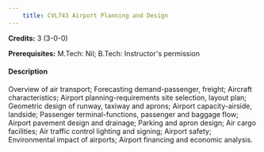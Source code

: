 ```yaml
---
    title: CVL743 Airport Planning and Design
---
```

**Credits:** 3 (3-0-0)



**Prerequisites:** M.Tech: Nil; B.Tech: Instructor's permission

#### Description 
Overview of air transport; Forecasting demand-passenger, freight; Aircraft characteristics; Airport planning-requirements site selection, layout plan; Geometric design of runway, taxiway and aprons; Airport capacity-airside, landside; Passenger terminal-functions, passenger and baggage flow; Airport pavement design and drainage; Parking and apron design; Air cargo facilities; Air traffic control lighting and signing; Airport safety; Environmental impact of airports; Airport financing and economic analysis.